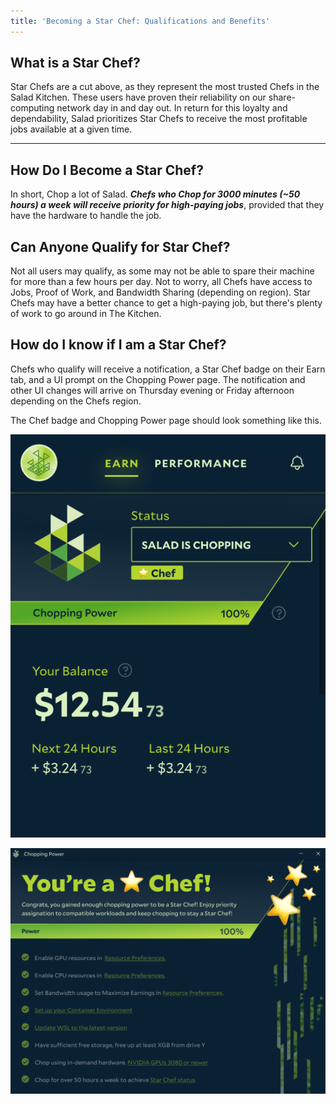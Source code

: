```yaml
---
title: 'Becoming a Star Chef: Qualifications and Benefits'
---
```


## **What is a Star Chef?**

Star Chefs are a cut above, as they represent the most trusted Chefs in the Salad Kitchen. These users have proven their
reliability on our share-computing network day in and day out. In return for this loyalty and dependability, Salad
prioritizes Star Chefs to receive the most profitable jobs available at a given time.

---

## **How Do I Become a Star Chef?**

In short, Chop a lot of Salad. **_Chefs who Chop for 3000 minutes (~50 hours) a week will receive priority for
high-paying jobs_**, provided that they have the hardware to handle the job.

## **Can Anyone Qualify for Star Chef?**

Not all users may qualify, as some may not be able to spare their machine for more than a few hours per day. Not to
worry, all Chefs have access to Jobs, Proof of Work, and Bandwidth Sharing (depending on region). Star Chefs may have a
better chance to get a high-paying job, but there's plenty of work to go around in The Kitchen.

## **How do I know if I am a Star Chef?**

Chefs who qualify will receive a notification, a Star Chef badge on their Earn tab, and a UI prompt on the Chopping
Power page. The notification and other UI changes will arrive on Thursday evening or Friday afternoon depending on the
Chefs region.

The Chef badge and Chopping Power page should look something like this.

![screenshot showing the Star Chef badge in the Salad app](../../../../content/images/guides/using-salad/becoming-a-star-chef-1.png)

![screenshot showing the completed Chopping Bar saying Star Chef](../../../../content/images/guides/using-salad/becoming-a-star-chef-2.png)
